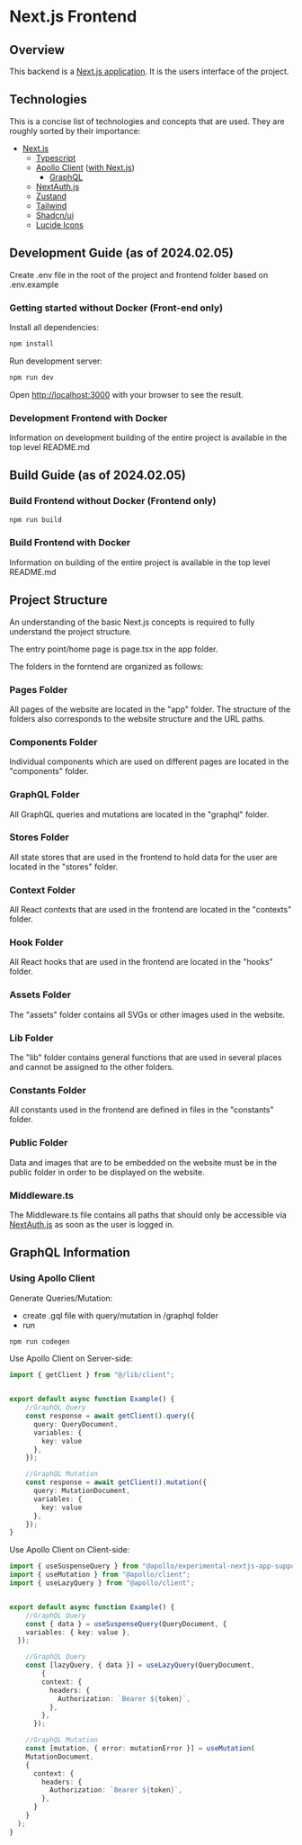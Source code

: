 # Next.js Frontend

## Overview

This backend is a [Next.js application](https://nextjs.org/docs). It is the users interface of the project.

## Technologies

This is a concise list of technologies and concepts that are used. They are roughly sorted by their importance:

- [Next.js](https://nextjs.org/docs)
    - [Typescript](https://www.typescriptlang.org/docs/)
    - [Apollo Client](https://www.apollographql.com/docs/react/) ([with Next.js](https://github.com/apollographql/apollo-client-nextjs))
      - [GraphQL](https://graphql.org)
    - [NextAuth.js](https://next-auth.js.org)
    - [Zustand](https://github.com/pmndrs/zustand)
    - [Tailwind](https://tailwindcss.com/docs/installation)
    - [Shadcn/ui](https://tailwindcss.com/docs/installation)
    - [Lucide Icons](https://lucide.dev)

## Development Guide (as of 2024.02.05)

Create .env file in the root of the project and frontend folder based on .env.example

### Getting started without Docker (Front-end only)

Install all dependencies:

```bash
npm install
```

Run development server:

```bash
npm run dev
```

Open [http://localhost:3000](http://localhost:3000) with your browser to see the result.

### Development Frontend with Docker

Information on development building of the entire project is available in the top level README.md

## Build Guide (as of 2024.02.05)

### Build Frontend without Docker (Frontend only)

```bash
npm run build
```

### Build Frontend with Docker

Information on building of the entire project is available in the top level README.md

## Project Structure

An understanding of the basic Next.js concepts is required to fully understand the project structure.

The entry point/home page is page.tsx in the app folder.

The folders in the forntend are organized as follows:

### Pages Folder

All pages of the website are located in the "app" folder. The structure of the folders also corresponds to the website structure and the URL paths.

### Components Folder

Individual components which are used on different pages are located in the "components" folder.

### GraphQL Folder

All GraphQL queries and mutations are located in the "graphql" folder.

### Stores Folder

All state stores that are used in the frontend to hold data for the user are located in the "stores" folder.

### Context Folder

All React contexts that are used in the frontend are located in the "contexts" folder.

### Hook Folder

All React hooks that are used in the frontend are located in the "hooks" folder.

### Assets Folder

The "assets" folder contains all SVGs or other images used in the website.

### Lib Folder

The "lib" folder contains general functions that are used in several places and cannot be assigned to the other folders.

### Constants Folder

All constants used in the frontend are defined in files in the "constants" folder.

### Public Folder

Data and images that are to be embedded on the website must be in the public folder in order to be displayed on the website.

### Middleware.ts

The Middleware.ts file contains all paths that should only be accessible via [NextAuth.js](https://next-auth.js.org) as soon as the user is logged in.

## GraphQL Information

### Using Apollo Client

Generate Queries/Mutation:

- create .gql file with query/mutation in /graphql folder
- run

```bash
npm run codegen
```

Use Apollo Client on Server-side:

```typescript
import { getClient } from "@/lib/client";


export default async function Example() {
	//GraphQL Query
	const response = await getClient().query({
      query: QueryDocument,
      variables: {
        key: value
      },
    });

	//GraphQL Mutation
	const response = await getClient().mutation({
      query: MutationDocument,
      variables: {
        key: value
      },
    });
}
```

Use Apollo Client on Client-side:

```typescript
import { useSuspenseQuery } from "@apollo/experimental-nextjs-app-support/ssr";
import { useMutation } from "@apollo/client";
import { useLazyQuery } from "@apollo/client";


export default async function Example() {
	//GraphQL Query
	const { data } = useSuspenseQuery(QueryDocument, {
    variables: { key: value },
  });

	//GraphQL Query
	const [lazyQuery, { data }] = useLazyQuery(QueryDocument, 
		{
	    context: {
	      headers: {
	        Authorization: `Bearer ${token}`,
	      },
	    },
	  });

	//GraphQL Mutation
	const [mutation, { error: mutationError }] = useMutation(
    MutationDocument,
    {
      context: {
        headers: {
          Authorization: `Bearer ${token}`,
        },
      }
    }
  );
}
```